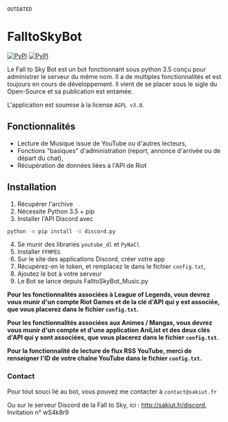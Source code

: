```
OUTDATED
```

# FalltoSkyBot

[![PyPI](https://img.shields.io/pypi/v/discord.py.svg)](https://pypi.python.org/pypi/discord.py/)
[![PyPI](https://img.shields.io/pypi/pyversions/discord.py.svg)](https://pypi.python.org/pypi/discord.py/)

Le Fall to Sky Bot est un bot fonctionnant sous python 3.5 conçu pour administrer le serveur du même nom. Il a de multiples fonctionnalités
et est toujours en cours de développement. Il vient de se placer sous le sigle du Open-Source et sa publication est entamée.

L'application est soumise à la license `AGPL v3.0`.

## Fonctionnalités

- Lecture de Musique issue de YouTube ou d'autres lecteurs,
- Fonctions "basiques" d'administration (report, annonce d'arrivée ou de départ du chat),
- Récupération de données liées à l'API de Riot

## Installation

1. Récupérer l'archive
2. Nécessite Python 3.5 + pip
3. Installer l'API Discord avec
```cmd
python -m pip install -U discord.py
```
4. Se munir des libraries `youtube_dl` et `PyNaCl`
5. Installer `FFMPEG`
6. Sur le site des applications Discord, créer votre app
7. Récupérez-en le token, et remplacez le dans le fichier `config.txt`,
8. Ajoutez le bot à votre serveur
9. Le Bot se lance depuis FalltoSkyBot_Music.py

**Pour les fonctionnalités associées à League of Legends, vous devrez vous munir d'un compte Riot Games et de la clé d'API qui y est associée, que vous placerez dans le fichier `config.txt`.**

**Pour les fonctionnalités associées aux Animes / Mangas, vous devrez vous munir d'un compte et d'une application AniList et des deux clés d'API qui y sont associées, que vous placerez dans le fichier `config.txt`.**

**Pour la fonctionnalité de lecture de flux RSS YouTube, merci de renseigner l'ID de votre chaîne YouTube dans le fichier `config.txt`.**

### Contact

Pour tout souci lié au bot, vous pouvez me contacter à
`contact@sakiut.fr`

Ou sur le serveur Discord de la Fall to Sky, ici :
http://sakiut.fr/discord, Invitation n° wS4k8r9
